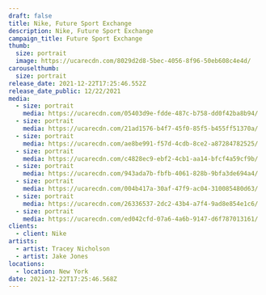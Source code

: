 ```yaml
---
draft: false
title: Nike, Future Sport Exchange
description: Nike, Future Sport Exchange
campaign_title: Future Sport Exchange
thumb:
  size: portrait
  image: https://ucarecdn.com/8029d2d8-5bec-4056-8f96-50eb608c4e4d/
carouselthumb:
  size: portrait
release_date: 2021-12-22T17:25:46.552Z
release_date_public: 12/22/2021
media:
  - size: portrait
    media: https://ucarecdn.com/05403d9e-fdde-487c-b758-dd0f42ba8b94/
  - size: portrait
    media: https://ucarecdn.com/21ad1576-b4f7-45f0-85f5-b455ff51370a/
  - size: portrait
    media: https://ucarecdn.com/ae8be991-f57d-4cdb-8ce2-a87284782525/
  - size: portrait
    media: https://ucarecdn.com/c4828ec9-ebf2-4cb1-aa14-bfcf4a59cf9b/
  - size: portrait
    media: https://ucarecdn.com/943ada7b-fbfb-4061-828b-9bfa3de694a4/
  - size: portrait
    media: https://ucarecdn.com/004b417a-30af-47f9-ac04-310085480d63/
  - size: portrait
    media: https://ucarecdn.com/26336537-2dc2-43b4-a7f4-9ad8e854e1c6/
  - size: portrait
    media: https://ucarecdn.com/ed042cfd-07a6-4a6b-9147-d6f787013161/
clients:
  - client: Nike
artists:
  - artist: Tracey Nicholson
  - artist: Jake Jones
locations:
  - location: New York
date: 2021-12-22T17:25:46.568Z
---
```

